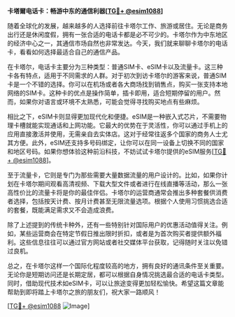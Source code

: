 **卡塔爾电话卡：畅游中东的通信利器[[TG💪+ @esim1088](https://t.me/s/esim1088)]**

随着全球化的发展，越来越多的人选择前往卡塔尔工作、旅游或居住。无论是商务出行还是休闲度假，拥有一张合适的电话卡都是必不可少的。卡塔尔作为中东地区的经济中心之一，其通信市场自然也非常发达。今天，我们就来聊聊卡塔尔的电话卡，看看如何选择最适合自己的通信产品。

在卡塔尔，电话卡主要分为三种类型：普通SIM卡、eSIM卡以及流量卡。这三种卡各有特点，适用于不同需求的人群。对于初次到访卡塔尔的游客来说，普通SIM卡是一个不错的选择。你可以在机场或者各大商场找到销售点，购买一张支持本地网络的SIM卡。这种卡的优点是操作简单，插卡即用，适合短期停留的用户。然而，如果你对语言或环境不太熟悉，可能会觉得寻找购买地点有些麻烦。

相比之下，eSIM卡则显得更加现代化和便捷。eSIM是一种嵌入式芯片，不需要物理卡槽就能实现通话和上网功能。它最大的优势在于灵活性，你可以通过手机上的应用直接激活并使用，无需亲自去实体店。这对于经常往返多个国家的商务人士尤其方便。此外，eSIM还支持多号码绑定，让你可以在同一设备上切换不同的国家和地区号码。如果你想体验这种前沿科技，不妨试试卡塔尔提供的eSIM服务[[TG💪+ @esim1088](https://t.me/s/esim1088)]。

至于流量卡，它则是专门为那些需要大量数据流量的用户设计的。比如，如果你计划在卡塔尔期间观看高清视频、下载大型文件或者进行在线直播等活动，那么一张高性价比的流量卡将是你的最佳伴侣。卡塔尔的运营商通常会推出多种套餐供消费者选择，包括按天计费、按月计费甚至无限流量选项。根据个人使用习惯挑选合适的套餐，既能满足需求又不会造成浪费。

除了上述提到的传统卡种外，还有一些特别针对国际用户的优惠活动值得关注。例如，某些运营商会在特定节假日推出限时折扣，或者是为首次购买者提供额外福利。这些信息往往可以通过官方网站或者社交媒体平台获取，记得随时关注以免错过良机。

总之，在卡塔尔这样一个国际化程度较高的地方，拥有良好的通讯条件至关重要。无论你是短期访问还是长期定居，都可以根据自身情况挑选最合适的电话卡类型。同时，借助现代技术如eSIM卡，可以让旅途变得更加轻松愉快。希望这篇文章能帮助到即将踏上卡塔尔之旅的朋友们，祝大家一路顺风！

[[TG💪+ @esim1088](https://t.me/s/esim1088) ![Image](https://i.postimg.cc/4NQfJmqS/Snipaste-2025-05-13-00-14-12.png)]